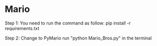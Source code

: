 # Mario
Step 1:
You need to run the command as follow:
pip install -r requirements.txt

Step 2:
Change to PyMario
run "python Mario_Bros.py" in the terminal
